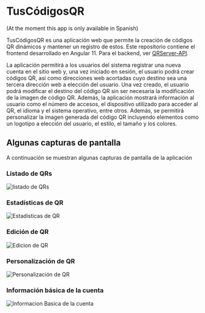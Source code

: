 # TusCódigosQR

(At the moment this app is only available in Spanish)

TusCódigosQR es una aplicación web que permite la creación de códigos QR dinámicos y mantener un registro de estos. Este repositorio contiene el frontend desarrollado en Angular 11. Para el backend, ver [QRServer-API](https://github.com/mesacarlos/QRServer-API).

La aplicación permitirá a los usuarios del sistema registrar una nueva cuenta en el sitio web y, una vez iniciado en sesión, el usuario podrá crear códigos QR, así como direcciones web acortadas cuyo destino sea una tercera dirección web a elección del usuario. Una vez creado, el usuario podrá modificar el destino del código QR sin ser necesaria la modificación de la imagen de código QR.
Además, la aplicación mostrará información al usuario como el número de accesos, el dispositivo utilizado para acceder al QR, el idioma y el sistema operativo, entre otros. Además, se permitirá personalizar la imagen generada del código QR incluyendo elementos como un logotipo a elección del usuario, el estilo, el tamaño y los colores.

## Algunas capturas de pantalla
A continuación se muestran algunas capturas de pantalla de la aplicación

### Listado de QRs
![listado de QRs](https://i.imgur.com/5LSkw3V.png)

### Estadísticas de QR
![Estadisticas de QR](https://i.imgur.com/OyiujAN.png)

### Edición de QR
![Edicion de QR](https://i.imgur.com/NvxqkRU.png)

### Personalización de QR
![Personalización de QR](https://i.imgur.com/p9LLnNP.png)

### Información básica de la cuenta
![Informacion Basica de la cuenta](https://i.imgur.com/NSbodWp.png)
